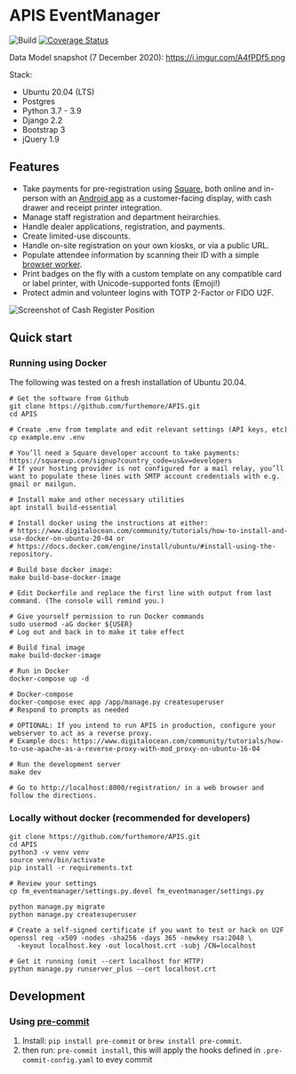 # APIS EventManager

![Build](https://github.com/furthemore/APIS/actions/workflows/django.yml/badge.svg) [![Coverage Status](https://coveralls.io/repos/github/furthemore/APIS/badge.svg)](https://coveralls.io/github/furthemore/APIS)

Data Model snapshot (7 December 2020): https://i.imgur.com/A4fPDf5.png

Stack:
  + Ubuntu 20.04 (LTS)
  + Postgres
  + Python 3.7 - 3.9
  + Django 2.2
  + Bootstrap 3
  + jQuery 1.9

## Features
  + Take payments for pre-registration using [Square][square], both online
    and in-person with an [Android app][android] as a customer-facing
    display, with cash drawer and receipt printer integration.
  + Manage staff registration and department heirarchies.
  + Handle dealer applications, registration, and payments.
  + Create limited-use discounts.
  + Handle on-site registration on your own kiosks, or via a public URL.
  + Populate attendee information by scanning their ID with a simple
    [browser worker](https://github.com/rechner/py-aamva).
  + Print badges on the fly with a custom template on any compatible card
    or label printer, with Unicode-supported fonts (Emoji!)
  + Protect admin and volunteer logins with TOTP 2-Factor or FIDO U2F.

![Screenshot of Cash Register Position](https://i.imgur.com/8vB1m0q.png)

## Quick start
### Running using Docker
The following was tested on a fresh installation of Ubuntu 20.04.

    # Get the software from Github
    git clone https://github.com/furthemore/APIS.git
    cd APIS

    # Create .env from template and edit relevant settings (API keys, etc)
    cp example.env .env

    # You’ll need a Square developer account to take payments: https://squareup.com/signup?country_code=us&v=developers
    # If your hosting provider is not configured for a mail relay, you’ll want to populate these lines with SMTP account credentials with e.g. gmail or mailgun.

    # Install make and other necessary utilities
    apt install build-essential

    # Install docker using the instructions at either:
    # https://www.digitalocean.com/community/tutorials/how-to-install-and-use-docker-on-ubuntu-20-04 or
    # https://docs.docker.com/engine/install/ubuntu/#install-using-the-repository.

    # Build base docker image:
    make build-base-docker-image

    # Edit Dockerfile and replace the first line with output from last command. (The console will remind you.)

    # Give yourself permission to run Docker commands
    sudo usermod -aG docker ${USER}
    # Log out and back in to make it take effect

    # Build final image
    make build-docker-image

    # Run in Docker
    docker-compose up -d

    # Docker-compose
    docker-compose exec app /app/manage.py createsuperuser
    # Respond to prompts as needed

    # OPTIONAL: If you intend to run APIS in production, configure your webserver to act as a reverse proxy.
    # Example docs: https://www.digitalocean.com/community/tutorials/how-to-use-apache-as-a-reverse-proxy-with-mod_proxy-on-ubuntu-16-04

    # Run the development server
    make dev

    # Go to http://localhost:8000/registration/ in a web browser and follow the directions.

### Locally without docker (recommended for developers)

    git clone https://github.com/furthemore/APIS.git
    cd APIS
    python3 -v venv venv
    source venv/bin/activate
    pip install -r requirements.txt

    # Review your settings
    cp fm_eventmanager/settings.py.devel fm_eventmanager/settings.py

    python manage.py migrate
    python manage.py createsuperuser

    # Create a self-signed certificate if you want to test or hack on U2F
    openssl req -x509 -nodes -sha256 -days 365 -newkey rsa:2048 \
      -keyout localhost.key -out localhost.crt -subj /CN=localhost

    # Get it running (omit --cert localhost for HTTP)
    python manage.py runserver_plus --cert localhost.crt

[square]: https://square.com/
[android]: https://github.com/furthemore/APIS-register

## Development

### Using [pre-commit](https://pre-commit.com/)
1. Install: `pip install pre-commit` or `brew install pre-commit`.
2. then run: `pre-commit install`, this will apply the hooks defined in `.pre-commit-config.yaml` to evey commit

```

